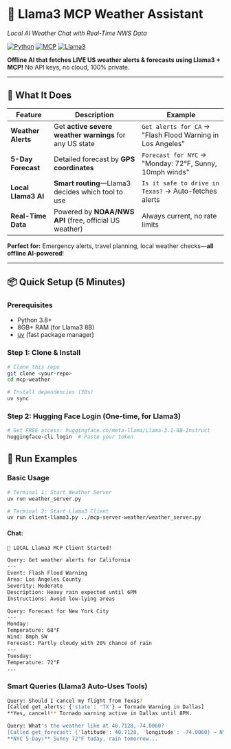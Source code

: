 # 🦙 Llama3 MCP Weather Assistant

_Local AI Weather Chat with Real-Time NWS Data_

[![Python](https://img.shields.io/badge/Python-3.8%2B-blue)](https://python.org) [![MCP](https://img.shields.io/badge/MCP-v0.1-green)](https://modelcontextprotocol.io) [![Llama3](https://img.shields.io/badge/Llama3-8B%20Local-llama)](https://huggingface.co/meta-llama/Llama-3.1-8B-Instruct)

**Offline AI that fetches LIVE US weather alerts & forecasts using Llama3 + MCP!** No API keys, no cloud, 100% private.

---

## 🚀 What It Does

| **Feature**         | **Description**                                         | **Example**                                                |
| ------------------- | ------------------------------------------------------- | ---------------------------------------------------------- |
| **Weather Alerts**  | Get **active severe weather warnings** for any US state | `Get alerts for CA` → "Flash Flood Warning in Los Angeles" |
| **5-Day Forecast**  | Detailed forecast by **GPS coordinates**                | `Forecast for NYC` → "Monday: 72°F, Sunny, 10mph winds"    |
| **Local Llama3 AI** | **Smart routing**—Llama3 decides which tool to use      | `Is it safe to drive in Texas?` → Auto-fetches alerts      |
| **Real-Time Data**  | Powered by **NOAA/NWS API** (free, official US weather) | Always current, no rate limits                             |

**Perfect for:** Emergency alerts, travel planning, local weather checks—**all offline AI-powered**!

---

## 📦 Quick Setup (5 Minutes)

### Prerequisites

- Python 3.8+
- 8GB+ RAM (for Llama3 8B)
- [uv](https://astral.sh/uv) (fast package manager)

### Step 1: Clone & Install

```bash
# Clone this repo
git clone <your-repo>
cd mcp-weather

# Install dependencies (30s)
uv sync
```

### Step 2: Hugging Face Login (One-time, for Llama3)

```bash
# Get FREE access: huggingface.co/meta-llama/Llama-3.1-8B-Instruct
huggingface-cli login  # Paste your token
```

## 🎯 Run Examples

### Basic Usage

```bash
# Terminal 1: Start Weather Server
uv run weather_server.py

# Terminal 2: Start Llama3 Client
uv run client-llama3.py ../mcp-server-weather/weather_server.py
```

#### Chat:

```bash
🦙 LOCAL Llama3 MCP Client Started!

Query: Get weather alerts for California
---
Event: Flash Flood Warning
Area: Los Angeles County
Severity: Moderate
Description: Heavy rain expected until 6PM
Instructions: Avoid low-lying areas

Query: Forecast for New York City
---
Monday:
Temperature: 68°F
Wind: 8mph SW
Forecast: Partly cloudy with 20% chance of rain
---
Tuesday:
Temperature: 72°F
...
```

### Smart Queries (Llama3 Auto-Uses Tools)

```bash
Query: Should I cancel my flight from Texas?
[Called get_alerts: {'state': 'TX'} → Tornado Warning in Dallas]
**Yes, cancel!** Tornado warning active in Dallas until 8PM.

Query: What's the weather like at 40.7128,-74.0060?
[Called get_forecast: {'latitude': 40.7128, 'longitude': -74.0060} → NYC Forecast]
**NYC 5-Day:** Sunny 72°F today, rain tomorrow...
```

